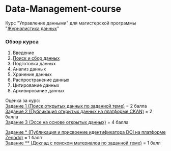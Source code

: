 # Data-Management-course

Курс "Управление данными" для магистерской программы "[Журналистика данных](https://www.hse.ru/ma/datajourn/)"


### Обзор курса

1. Введение
2. [Поиск и сбор данных](https://github.com/iradche/Data-Management-course/blob/master/lessons1-2.MD)
3. Подготовка данных
4. Анализ данных
5. Хранение данных
6. Распространение данных
7. Цитирование данных
8. Архивирование данных

Оценка за курc:       
[Задание 1 (Поиск открытых данных по заданной теме)](https://github.com/iradche/Data-Management-course/blob/master/tasks/task1.md) = 2 балла     
[Задание 2 (Публикация открытых данных на платформе CKAN)](https://github.com/iradche/Data-Management-course/blob/master/tasks/task2.md) = 2 балла     
[Задание 3 (Эссе на основе открытых данных)](https://github.com/iradche/Data-Management-course/blob/master/tasks/task3.md) = 4 балла    
     
[Задание * (Публикация и присвоение идентификатора DOI на платформе Zenodo)](https://github.com/iradche/Data-Management-course/blob/master/tasks/task4.md) = 1 балл     
[Задание ** (Доклад с поиском материалов по заданной теме)](https://github.com/iradche/Data-Management-course/blob/master/tasks/task5.md) = 1 балл     

